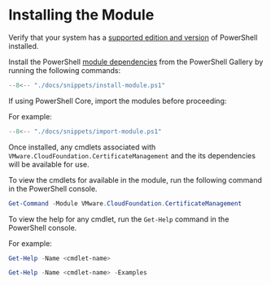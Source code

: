# Installing the Module

Verify that your system has a [supported edition and version](/powershell-module-for-vmware-cloud-foundation-certificate-management/#powershell) of PowerShell installed.

Install the PowerShell [module dependencies](/powershell-module-for-vmware-cloud-foundation-certificate-management/#module-dependencies) from the PowerShell Gallery by running the following commands:

```powershell
--8<-- "./docs/snippets/install-module.ps1"
```

If using PowerShell Core, import the modules before proceeding:

For example:

```powershell
--8<-- "./docs/snippets/import-module.ps1"
```

Once installed, any cmdlets associated with `VMware.CloudFoundation.CertificateManagement` and the its dependencies will be available for use.

To view the cmdlets for available in the module, run the following command in the PowerShell console.

```powershell
Get-Command -Module VMware.CloudFoundation.CertificateManagement
```

To view the help for any cmdlet, run the `Get-Help` command in the PowerShell console.

For example:

```powershell
Get-Help -Name <cmdlet-name>
```

```powershell
Get-Help -Name <cmdlet-name> -Examples
```
